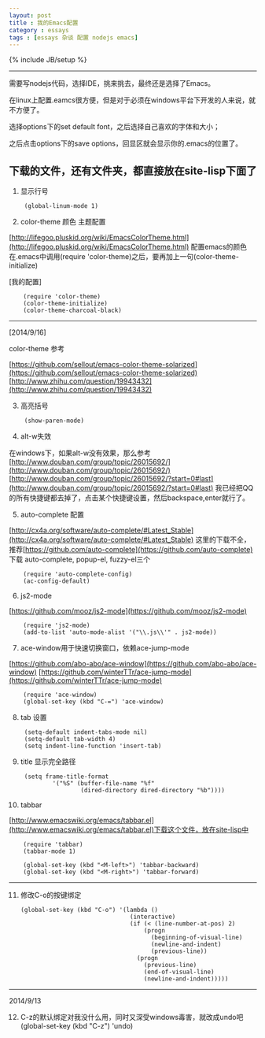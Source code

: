 ```yaml
---
layout: post
title : 我的Emacs配置
category : essays
tags : [essays 杂谈 配置 nodejs emacs]
---
```

{% include JB/setup %}

---

需要写nodejs代码，选择IDE，挑来挑去，最终还是选择了Emacs。

在linux上配置.eamcs很方便，但是对于必须在windows平台下开发的人来说，就不方便了。

选择options下的set default font，之后选择自己喜欢的字体和大小；

之后点击options下的save options，回显区就会显示你的.emacs的位置了。

## 下载的文件，还有文件夹，都直接放在site-lisp下面了

1. 显示行号

        (global-linum-mode 1) 

2. color-theme 颜色 主题配置

[http://lifegoo.pluskid.org/wiki/EmacsColorTheme.html](http://lifegoo.pluskid.org/wiki/EmacsColorTheme.html) 配置emacs的颜色
在.emacs中调用(require 'color-theme)之后，要再加上一句(color-theme-initialize)

[我的配置]

        (require 'color-theme)
        (color-theme-initialize)
        (color-theme-charcoal-black)
        
---

[2014/9/16]

color-theme 参考

[https://github.com/sellout/emacs-color-theme-solarized](https://github.com/sellout/emacs-color-theme-solarized)
[http://www.zhihu.com/question/19943432](http://www.zhihu.com/question/19943432)

3. 高亮括号

        (show-paren-mode) 

4. alt-w失效

在windows下，如果alt-w没有效果，那么参考[http://www.douban.com/group/topic/26015692/](http://www.douban.com/group/topic/26015692/) [http://www.douban.com/group/topic/26015692/?start=0#last](http://www.douban.com/group/topic/26015692/?start=0#last) 我已经把QQ的所有快捷键都去掉了，点击某个快捷键设置，然后backspace,enter就行了。

5. auto-complete 配置

 [http://cx4a.org/software/auto-complete/#Latest_Stable](http://cx4a.org/software/auto-complete/#Latest_Stable) 这里的下载不全，推荐[https://github.com/auto-complete](https://github.com/auto-complete) 下载 auto-complete, popup-el, fuzzy-el三个
 
        (require 'auto-complete-config)
        (ac-config-default)

6. js2-mode

 [https://github.com/mooz/js2-mode](https://github.com/mooz/js2-mode) 
         
        (require 'js2-mode)
        (add-to-list 'auto-mode-alist '("\\.js\\'" . js2-mode))

7. ace-window用于快速切换窗口，依赖ace-jump-mode

 [https://github.com/abo-abo/ace-window](https://github.com/abo-abo/ace-window) 
 [https://github.com/winterTTr/ace-jump-mode](https://github.com/winterTTr/ace-jump-mode)
         
        (require 'ace-window)
        (global-set-key (kbd "C-=") 'ace-window)

8. tab 设置
        
        (setq-default indent-tabs-mode nil)
        (setq-default tab-width 4)
        (setq indent-line-function 'insert-tab)

9. title 显示完全路径

        (setq frame-title-format 
                '("%S" (buffer-file-name "%f" 
                        (dired-directory dired-directory "%b"))))


10. tabbar

[http://www.emacswiki.org/emacs/tabbar.el](http://www.emacswiki.org/emacs/tabbar.el)下载这个文件，放在site-lisp中

        (require 'tabbar)
        (tabbar-mode 1)

        (global-set-key (kbd "<M-left>") 'tabbar-backward)
        (global-set-key (kbd "<M-right>") 'tabbar-forward)


---

11. 修改C-o的按键绑定

        (global-set-key (kbd "C-o") '(lambda ()
                                       (interactive)
                                       (if (< (line-number-at-pos) 2)
                                           (progn
                                             (beginning-of-visual-line)
                                             (newline-and-indent)
                                             (previous-line))
                                         (progn
                                           (previous-line)
                                           (end-of-visual-line)
                                           (newline-and-indent)))))
                 

---

2014/9/13

12. C-z的默认绑定对我没什么用，同时又深受windows毒害，就改成undo吧
        (global-set-key (kbd "C-z") 'undo)

